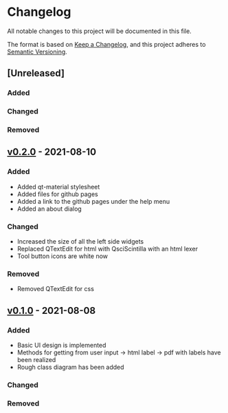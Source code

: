 # Changelog
All notable changes to this project will be documented in this file.

The format is based on [Keep a Changelog](https://keepachangelog.com/en/1.0.0/),
and this project adheres to [Semantic Versioning](https://semver.org/spec/v2.0.0.html).

## [Unreleased]
### Added

### Changed

### Removed

## [v0.2.0](https://github.com/drewtchrist/pylabeler/releases/tag/v0.2.0) - 2021-08-10
### Added
* Added qt-material stylesheet
* Added files for github pages
* Added a link to the github pages under the help menu
* Added an about dialog

### Changed
* Increased the size of all the left side widgets
* Replaced QTextEdit for html with QsciScintilla with an html lexer
* Tool button icons are white now

### Removed
* Removed QTextEdit for css

## [v0.1.0](https://github.com/drewtchrist/pylabeler/releases/tag/v0.1.0) - 2021-08-08
### Added
* Basic UI design is implemented
* Methods for getting from user input -> html label -> pdf with labels have been realized
* Rough class diagram has been added

### Changed

### Removed
